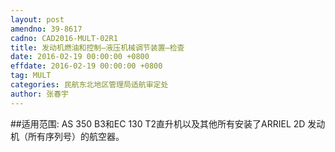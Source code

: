 ```yaml
---
layout: post
amendno: 39-8617
cadno: CAD2016-MULT-02R1
title: 发动机燃油和控制—液压机械调节装置—检查
date: 2016-02-19 00:00:00 +0800
effdate: 2016-02-19 00:00:00 +0800
tag: MULT
categories: 民航东北地区管理局适航审定处
author: 张春宇
---
```


##适用范围:
AS 350 B3和EC 130 T2直升机以及其他所有安装了ARRIEL 2D 发动机（所有序列号）的航空器。

